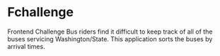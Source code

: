 # Fchallenge
Frontend Challenge
Bus riders find it difficult to keep track of all of the buses servicing Washington/State. This application sorts the buses by arrival times.
